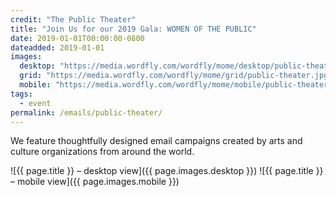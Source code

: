 ```yaml
---
credit: "The Public Theater"
title: "Join Us for our 2019 Gala: WOMEN OF THE PUBLIC"
date: 2019-01-01T00:00:00-0800
dateadded: 2019-01-01
images:
  desktop: "https://media.wordfly.com/wordfly/mome/desktop/public-theater.jpg"
  grid: "https://media.wordfly.com/wordfly/mome/grid/public-theater.jpg"
  mobile: "https://media.wordfly.com/wordfly/mome/mobile/public-theater.jpg"
tags:
  - event
permalink: /emails/public-theater/
---
```

We feature thoughtfully designed email campaigns created by arts and culture organizations from around the world.

![{{ page.title }} – desktop view]({{ page.images.desktop }})
![{{ page.title }} – mobile view]({{ page.images.mobile }})
